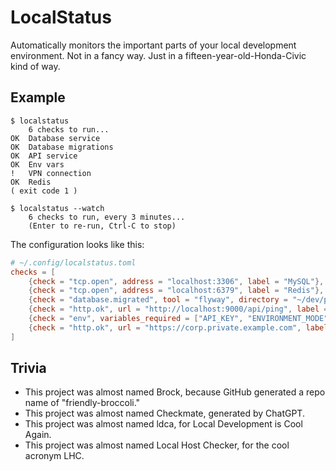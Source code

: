 # LocalStatus

Automatically monitors the important parts of your local development environment. Not in a fancy way.
Just in a fifteen-year-old-Honda-Civic kind of way.

## Example

```
$ localstatus
    6 checks to run...
OK  Database service
OK  Database migrations
OK  API service
OK  Env vars
!   VPN connection
OK  Redis
( exit code 1 )

$ localstatus --watch
    6 checks to run, every 3 minutes...
    (Enter to re-run, Ctrl-C to stop)
```

The configuration looks like this:

```toml
# ~/.config/localstatus.toml
checks = [
    {check = "tcp.open", address = "localhost:3306", label = "MySQL"},
    {check = "tcp.open", address = "localhost:6379", label = "Redis"},
    {check = "database.migrated", tool = "flyway", directory = "~/dev/proj/db"},
    {check = "http.ok", url = "http://localhost:9000/api/ping", label = "API server"},
    {check = "env", variables_required = ["API_KEY", "ENVIRONMENT_MODE"]},
    {check = "http.ok", url = "https://corp.private.example.com", label = "VPN connection"},
]
```

## Trivia

- This project was almost named Brock, because GitHub generated a repo name of "friendly-broccoli."
- This project was almost named Checkmate, generated by ChatGPT.
- This project was almost named ldca, for Local Development is Cool Again.
- This project was almost named Local Host Checker, for the cool acronym LHC.
